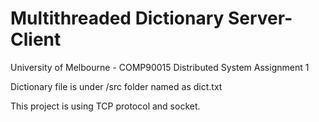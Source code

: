 # Multithreaded Dictionary Server-Client
University of Melbourne - COMP90015 Distributed System Assignment 1

Dictionary file is under /src folder named as dict.txt

This project is using TCP protocol and socket.
